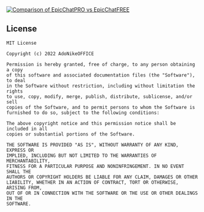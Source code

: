 <a href="https://builtbybit.com/resources/epicchatpro-chat-management-solution.25086/">
    <img src="https://user-images.githubusercontent.com/65062119/200529204-bf265a55-7013-4649-a315-11ee9a8ec62a.png" alt="Comparison of EpicChatPRO vs EpicChatFREE">
</a>

## License

```
MIT License

Copyright (c) 2022 AdoNikeOFFICE

Permission is hereby granted, free of charge, to any person obtaining a copy
of this software and associated documentation files (the "Software"), to deal
in the Software without restriction, including without limitation the rights
to use, copy, modify, merge, publish, distribute, sublicense, and/or sell
copies of the Software, and to permit persons to whom the Software is
furnished to do so, subject to the following conditions:

The above copyright notice and this permission notice shall be included in all
copies or substantial portions of the Software.

THE SOFTWARE IS PROVIDED "AS IS", WITHOUT WARRANTY OF ANY KIND, EXPRESS OR
IMPLIED, INCLUDING BUT NOT LIMITED TO THE WARRANTIES OF MERCHANTABILITY,
FITNESS FOR A PARTICULAR PURPOSE AND NONINFRINGEMENT. IN NO EVENT SHALL THE
AUTHORS OR COPYRIGHT HOLDERS BE LIABLE FOR ANY CLAIM, DAMAGES OR OTHER
LIABILITY, WHETHER IN AN ACTION OF CONTRACT, TORT OR OTHERWISE, ARISING FROM,
OUT OF OR IN CONNECTION WITH THE SOFTWARE OR THE USE OR OTHER DEALINGS IN THE
SOFTWARE.
```
